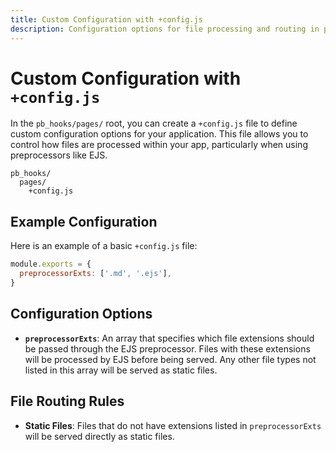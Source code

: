 ```yaml
---
title: Custom Configuration with +config.js
description: Configuration options for file processing and routing in pb_hooks/pages, including preprocessor extensions, static file handling, and non-routable file patterns.
---
```


# Custom Configuration with `+config.js`

In the `pb_hooks/pages/` root, you can create a `+config.js` file to define custom configuration options for your application. This file allows you to control how files are processed within your app, particularly when using preprocessors like EJS.

```
pb_hooks/
  pages/
    +config.js
```

## Example Configuration

Here is an example of a basic `+config.js` file:

```javascript
module.exports = {
  preprocessorExts: ['.md', '.ejs'],
}
```

## Configuration Options

- **`preprocessorExts`**: An array that specifies which file extensions should be passed through the EJS preprocessor. Files with these extensions will be processed by EJS before being served. Any other file types not listed in this array will be served as static files.

## File Routing Rules

- **Static Files**: Files that do not have extensions listed in `preprocessorExts` will be served directly as static files.
